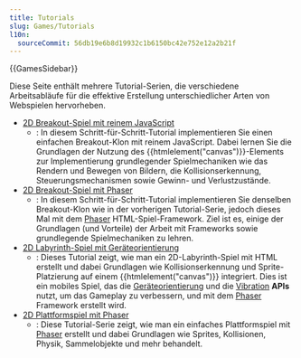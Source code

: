 ```yaml
---
title: Tutorials
slug: Games/Tutorials
l10n:
  sourceCommit: 56db19e6b8d19932c1b6150bc42e752e12a2b21f
---
```


{{GamesSidebar}}

Diese Seite enthält mehrere Tutorial-Serien, die verschiedene Arbeitsabläufe für die effektive Erstellung unterschiedlicher Arten von Webspielen hervorheben.

- [2D Breakout-Spiel mit reinem JavaScript](/de/docs/Games/Tutorials/2D_Breakout_game_pure_JavaScript)
  - : In diesem Schritt-für-Schritt-Tutorial implementieren Sie einen einfachen Breakout-Klon mit reinem JavaScript. Dabei lernen Sie die Grundlagen der Nutzung des {{htmlelement("canvas")}}-Elements zur Implementierung grundlegender Spielmechaniken wie das Rendern und Bewegen von Bildern, die Kollisionserkennung, Steuerungsmechanismen sowie Gewinn- und Verlustzustände.
- [2D Breakout-Spiel mit Phaser](/de/docs/Games/Tutorials/2D_breakout_game_Phaser)
  - : In diesem Schritt-für-Schritt-Tutorial implementieren Sie denselben Breakout-Klon wie in der vorherigen Tutorial-Serie, jedoch dieses Mal mit dem [Phaser](https://phaser.io/) HTML-Spiel-Framework. Ziel ist es, einige der Grundlagen (und Vorteile) der Arbeit mit Frameworks sowie grundlegende Spielmechaniken zu lehren.
- [2D Labyrinth-Spiel mit Geräteorientierung](/de/docs/Games/Tutorials/HTML5_Gamedev_Phaser_Device_Orientation)
  - : Dieses Tutorial zeigt, wie man ein 2D-Labyrinth-Spiel mit HTML erstellt und dabei Grundlagen wie Kollisionserkennung und Sprite-Platzierung auf einem {{htmlelement("canvas")}} integriert. Dies ist ein mobiles Spiel, das die [Geräteorientierung](/de/docs/Web/API/Device_orientation_events) und die [Vibration](/de/docs/Web/API/Vibration_API) **APIs** nutzt, um das Gameplay zu verbessern, und mit dem [Phaser](https://phaser.io/) Framework erstellt wird.
- [2D Plattformspiel mit Phaser](https://mozdevs.github.io/html5-games-workshop/en/guides/platformer/start-here/)
  - : Diese Tutorial-Serie zeigt, wie man ein einfaches Plattformspiel mit [Phaser](https://phaser.io/) erstellt und dabei Grundlagen wie Sprites, Kollisionen, Physik, Sammelobjekte und mehr behandelt.
